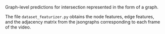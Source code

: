 Graph-level predictions for intersection represented in the form of a graph.

The file `dataset_featurizer.py` obtains the node features, edge features, and the adjacency matrix from the jsongraphs corresponding to each frame of the video.
